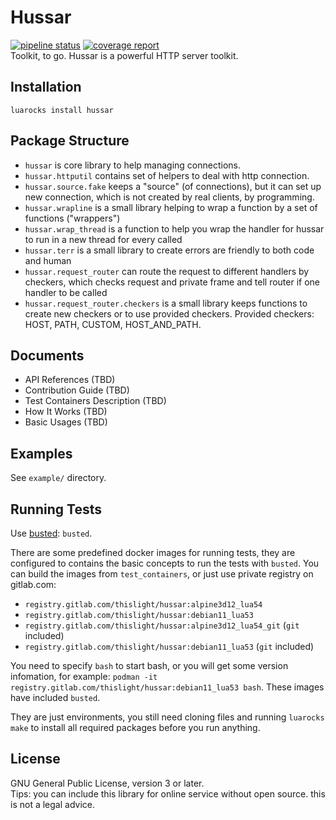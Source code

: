 # Hussar
[![pipeline status](https://gitlab.com/thislight/hussar/badges/master/pipeline.svg)](https://gitlab.com/thislight/hussar/-/pipelines) 
[![coverage report](https://gitlab.com/thislight/hussar/badges/master/coverage.svg)](https://gitlab.com/thislight/hussar/-/pipelines)  
Toolkit, to go. Hussar is a powerful HTTP server toolkit.

## Installation
`luarocks install hussar`

## Package Structure
- `hussar` is core library to help managing connections.
- `hussar.httputil` contains set of helpers to deal with http connection.
- `hussar.source.fake` keeps a "source" (of connections), but it can set up new connection, which is not created by real clients, by programming.
- `hussar.wrapline` is a small library helping to wrap a function by a set of functions ("wrappers")
- `hussar.wrap_thread` is a function to help you wrap the handler for hussar to run in a new thread for every called
- `hussar.terr` is a small library to create errors are friendly to both code and human
- `hussar.request_router` can route the request to different handlers by checkers, which checks request and private frame and tell router if one handler to be called
- `hussar.request_router.checkers` is a small library keeps functions to create new checkers or to use provided checkers. Provided checkers: HOST, PATH, CUSTOM, HOST_AND_PATH.

## Documents

- API References (TBD)
- Contribution Guide (TBD)
- Test Containers Description (TBD)
- How It Works (TBD)
- Basic Usages (TBD)

## Examples
See `example/` directory.

## Running Tests
Use [busted](http://olivinelabs.com/busted/): `busted`.

There are some predefined docker images for running tests, they are configured to contains the basic concepts to run the tests with `busted`. You can build the images from `test_containers`, or just use private registry on gitlab.com:

- `registry.gitlab.com/thislight/hussar:alpine3d12_lua54`
- `registry.gitlab.com/thislight/hussar:debian11_lua53`
- `registry.gitlab.com/thislight/hussar:alpine3d12_lua54_git` (`git` included)
- `registry.gitlab.com/thislight/hussar:debian11_lua53` (`git` included)

You need to specify `bash` to start bash, or you will get some version infomation, for example: `podman -it registry.gitlab.com/thislight/hussar:debian11_lua53 bash`. These images have included `busted`.

They are just environments, you still need cloning files and running `luarocks make` to install all required packages before you run anything.

## License
GNU General Public License, version 3 or later.  
Tips: you can include this library for online service without open source. this is not a legal advice.
